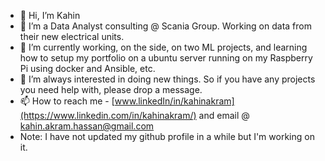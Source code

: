 - 👋 Hi, I’m Kahin
- 👀 I’m a Data Analyst consulting @ Scania Group. Working on data from their new electrical units. 
- 🌱 I’m currently working, on the side, on two ML projects, and learning how to setup my portfolio on a ubuntu server running on my Raspberry Pi using docker and Ansible, etc. 
- 💞️ I’m always interested in doing new things. So if you have any projects you need help with, please drop a message.
- 📫 How to reach me - [www.linkedIn/in/kahinakram](https://www.linkedin.com/in/kahinakram/) and email @ kahin.akram.hassan@gmail.com
- Note: I have not updated my github profile in a while but I'm working on it. 

<!---
KahinAkramHassan/KahinAkramHassan is a ✨ special ✨ repository because its `README.md` (this file) appears on your GitHub profile.
You can click the Preview link to take a look at your changes.
--->
